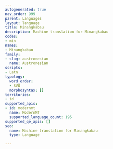 ```yaml
---
autogenerated: true
nav_order: 999
parent: Languages
layout: language
title: Minangkabau
description: Machine translation for Minangkabau
codes:
- min
names:
- Minangkabau
family:
- slug: austronesian
  name: Austronesian
scripts:
- Latn
typology:
  word_order:
  - SVO
  morphosyntax: []
territories:
- id
supported_apis:
- id: modernmt
  name: ModernMT
  supported_language_count: 195
supported_qe_apis: []
seo:
  name: Machine translation for Minangkabau
  type: Language

---
```


